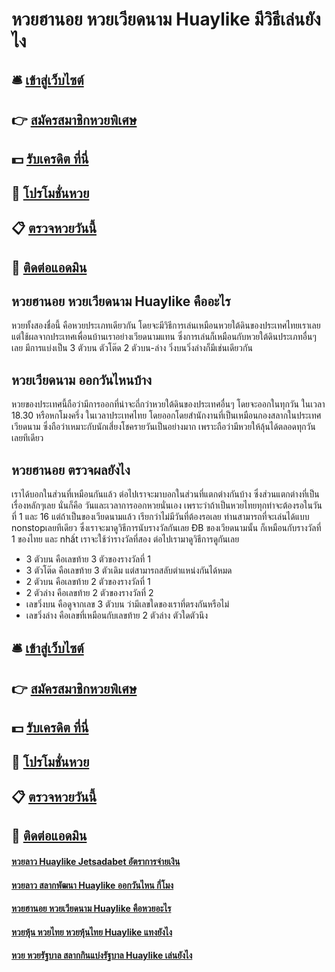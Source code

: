 # หวยฮานอย หวยเวียดนาม Huaylike มีวิธีเล่นยังไง

## 🛎 [เข้าสู่เว็บไซต์](https://bit.ly/3qId7ZF)
## 👉 [สมัครสมาชิกหวยพิเศษ](https://bit.ly/3qId7ZF)
## 💵 [รับเครดิต ที่นี่](https://bit.ly/3Dwtlwp)
## 👑 [โปรโมชั่นหวย](https://bit.ly/3Dwtlwp)
## 📋 [ตรวจหวยวันนี้](https://bit.ly/3Dwtlwp)
## 📱 [ติดต่อแอดมิน](https://bit.ly/3Dwtlwp)

## หวยฮานอย หวยเวียดนาม Huaylike คืออะไร
หวยทั้งสองชื่อนี้ คือหวยประเภทเดียวกัน โดยจะมีวิธีการเล่นเหมือนหวยใต้ดินของประเทศไทยเราเลย แต่ใช้ผลจากประเทศเพื่อนบ้านเราอย่างเวียดนามแทน ซึ่งการเล่นก็เหมือนกับหวยใต้ดินประเภทอื่นๆเลย มีการแบ่งเป็น 3 ตัวบน ตัวโต๊ด 2 ตัวบน-ล่าง วิ่งบนวิ่งล่างก็มีเช่นเดียวกัน

## หวยเวียดนาม ออกวันไหนบ้าง
หวยของประเทศนี้ถือว่ามีการออกที่น่าจะถี่กว่าหวยใต้ดินของประเทศอื่นๆ โดยจะออกในทุกวัน ในเวลา 18.30 หรือหกโมงครึ่ง ในเวลาประเทศไทย โดยออกโดยสำนักงานที่เป็นเหมือนกองสลากในประเทศเวียดนาม ซึ่งถือว่าเหมาะกับนักเสี่ยงโชครายวันเป็นอย่างมาก เพราะถือว่ามีหวยให้ลุ้นได้ตลอดทุกวันเลยทีเดียว

## หวยฮานอย ตรวจผลยังไง
เราได้บอกในส่วนที่เหมือนกันแล้ว ต่อไปเราจะมาบอกในส่วนที่แตกต่างกันบ้าง ซึ่งส่วนแตกต่างที่เป็นเรื่องหลักๆเลย นั่นก็คือ วันและเวลาการออกหวยนั่นเอง เพราะว่าถ้าเป็นหวยไทยทุกท่าจะต้องรอในวันที่ 1 และ 16 แต่ถ้าเป็นของเวียดนามแล้ว เรียกว่าไม่มีวันที่ต้องรอเลย ท่านสามารถที่จะเล่นได้แบบ nonstopเลยทีเดียว ซึ่งเราจะมาดูวิธีการนับรางวัลกันเลย 
ĐB ของเวียดนามนั้น ก็เหมือนกับรางวัลที่ 1 ของไทย และ nhất เราจะใช้ว่ารางวัลที่สอง ต่อไปเรามาดูวิธีการดูกันเลย
- 3 ตัวบน คือเลขท้าย 3 ตัวของรางวัลที่ 1
- 3 ตัวโต๊ด คือเลขท้าย 3 ตัวเดิม แต่สามารถสลับตำแหน่งกันได้หมด
- 2 ตัวบน คือเลขท้าย 2 ตัวของรางวัลที่ 1
- 2 ตัวล่าง คือเลขท้าย 2 ตัวของรางวัลที่ 2
- เลขวิ่งบน คือดูจากเลข 3 ตัวบน ว่ามีเลขใดของเราที่ตรงกันหรือไม่
- เลขวิ่งล่าง คือเลขที่เหมือนกับเลขท้าย 2 ตัวล่าง ตัวใดตัวนึง

## 🛎 [เข้าสู่เว็บไซต์](https://bit.ly/3qId7ZF)
## 👉 [สมัครสมาชิกหวยพิเศษ](https://bit.ly/3qId7ZF)
## 💵 [รับเครดิต ที่นี่](https://bit.ly/3Dwtlwp)
## 👑 [โปรโมชั่นหวย](https://bit.ly/3Dwtlwp)
## 📋 [ตรวจหวยวันนี้](https://bit.ly/3Dwtlwp)
## 📱 [ติดต่อแอดมิน](https://bit.ly/3Dwtlwp)

#### [หวยลาว Huaylike Jetsadabet อัตราการจ่ายเงิน](https://atom.io/themes/หวยลาว%20Huaylike%20Jetsadabet%20อัตราการจ่ายเงิน)
#### [หวยลาว สลากพัฒนา Huaylike ออกวันไหน กี่โมง](https://atom.io/themes/หวยลาว%20สลากพัฒนา%20Huaylike%20ออกวันไหน%20กี่โมง)
#### [หวยฮานอย หวยเวียดนาม Huaylike คือหวยอะไร](https://atom.io/themes/หวยฮานอย%20หวยเวียดนาม%20Huaylike%20คือหวยอะไร)
#### [หวยหุ้น หวยไทย หวยหุ้นไทย Huaylike แทงยังไง](https://atom.io/themes/หวยหุ้น%20หวยไทย%20หวยหุ้นไทย%20Huaylike%20แทงยังไง)
#### [หวย หวยรัฐบาล สลากกินแบ่งรัฐบาล Huaylike เล่นยังไง](https://atom.io/themes/หวย%20หวยรัฐบาล%20สลากกินแบ่งรัฐบาล%20Huaylike%20เล่นยังไง)